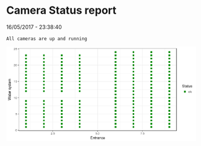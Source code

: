 Camera Status report
================
16/05/2017 - 23:38:40

    All cameras are up and running

![](camreport_files/figure-markdown_github/unnamed-chunk-2-1.png)
